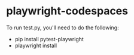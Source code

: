 # playwright-codespaces

To run test.py, you'll need to do the following:

* pip install pytest-playwright
* playwright install
